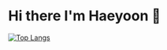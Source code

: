 # Hi there I'm Haeyoon 👋

[![Top Langs](https://github-readme-stats.vercel.app/api/top-langs/?username=godbs129&hide=c%2B%2B)](https://github.com/anuraghazra/github-readme-stats)
<!--
**godbs129/godbs129** is a ✨ _special_ ✨ repository because its `README.md` (this file) appears on your GitHub profile.

Here are some ideas to get you started:

- 🔭 I’m currently working on ...
- 🌱 I’m currently learning ...
- 👯 I’m looking to collaborate on ...
- 🤔 I’m looking for help with ...
- 💬 Ask me about ...
- 📫 How to reach me: ...
- 😄 Pronouns: ...
- ⚡ Fun fact: ...
-->
